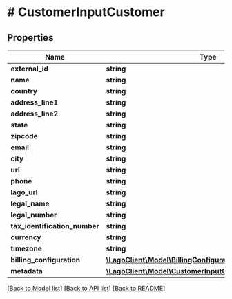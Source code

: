 # # CustomerInputCustomer

## Properties

Name | Type | Description | Notes
------------ | ------------- | ------------- | -------------
**external_id** | **string** |  |
**name** | **string** |  | [optional]
**country** | **string** |  | [optional]
**address_line1** | **string** |  | [optional]
**address_line2** | **string** |  | [optional]
**state** | **string** |  | [optional]
**zipcode** | **string** |  | [optional]
**email** | **string** |  | [optional]
**city** | **string** |  | [optional]
**url** | **string** |  | [optional]
**phone** | **string** |  | [optional]
**lago_url** | **string** |  | [optional]
**legal_name** | **string** |  | [optional]
**legal_number** | **string** |  | [optional]
**tax_identification_number** | **string** |  | [optional]
**currency** | **string** |  | [optional]
**timezone** | **string** |  | [optional]
**billing_configuration** | [**\LagoClient\Model\BillingConfigurationCustomer**](BillingConfigurationCustomer.md) |  | [optional]
**metadata** | [**\LagoClient\Model\CustomerInputCustomerMetadataInner[]**](CustomerInputCustomerMetadataInner.md) |  | [optional]

[[Back to Model list]](../../README.md#models) [[Back to API list]](../../README.md#endpoints) [[Back to README]](../../README.md)
